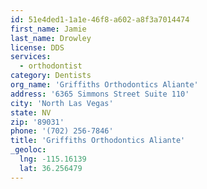```yaml
---
id: 51e4ded1-1a1e-46f8-a602-a8f3a7014474
first_name: Jamie
last_name: Drowley
license: DDS
services:
  - orthodontist
category: Dentists
org_name: 'Griffiths Orthodontics Aliante'
address: '6365 Simmons Street Suite 110'
city: 'North Las Vegas'
state: NV
zip: '89031'
phone: '(702) 256-7846'
title: 'Griffiths Orthodontics Aliante'
_geoloc:
  lng: -115.16139
  lat: 36.256479
---
```

